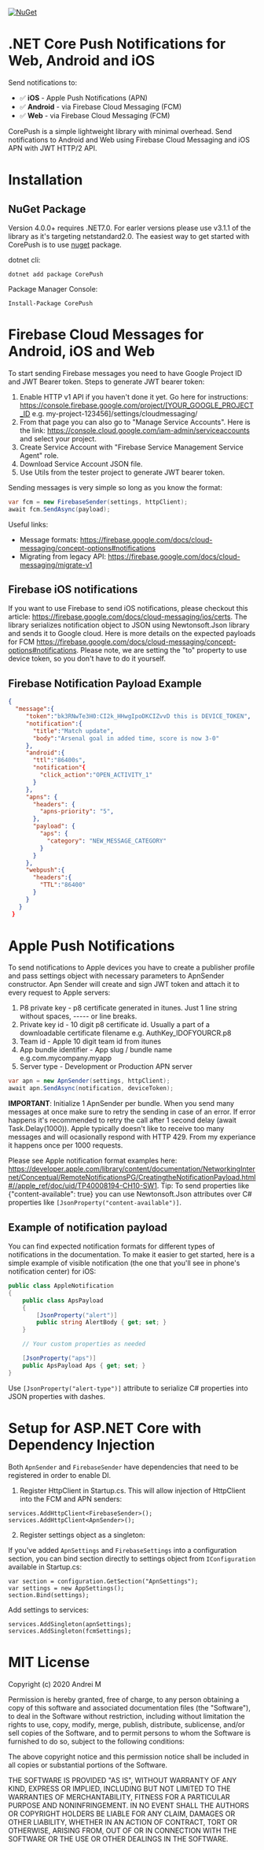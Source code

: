 [![NuGet](https://img.shields.io/nuget/v/CorePush.svg)](https://www.nuget.org/packages/CorePush/)

# .NET Core Push Notifications for Web, Android and iOS
Send notifications to:
- ✅ **iOS** - Apple Push Notifications (APN)
- ✅ **Android** - via Firebase Cloud Messaging (FCM)
- ✅ **Web** - via Firebase Cloud Messaging (FCM)

CorePush is a simple lightweight library with minimal overhead. Send notifications to Android and Web using Firebase Cloud Messaging and iOS APN with JWT HTTP/2 API.

# Installation

## NuGet Package

Version 4.0.0+ requires .NET7.0. For earler versions please use v3.1.1 of the library as it's targeting netstandard2.0. 
The easiest way to get started with CorePush is to use [nuget](https://www.nuget.org/packages/CorePush) package.

dotnet cli:
```
dotnet add package CorePush
```

Package Manager Console:
```
Install-Package CorePush
```

# Firebase Cloud Messages for Android, iOS and Web

To start sending Firebase messages you need to have Google Project ID and JWT Bearer token. Steps to generate JWT bearer token:
1. Enable HTTP v1 API if you haven't done it yet. Go here for instructions: https://console.firebase.google.com/project/[YOUR_GOOGLE_PROJECT_ID e.g. my-project-123456]/settings/cloudmessaging/
2. From that page you can also go to "Manage Service Accounts". Here is the link: https://console.cloud.google.com/iam-admin/serviceaccounts and select your project.
3. Create Service Account with "Firebase Service Management Service Agent" role.
4. Download Service Account JSON file.
5. Use Utils from the tester project to generate JWT bearer token.

Sending messages is very simple so long as you know the format:

```csharp
var fcm = new FirebaseSender(settings, httpClient);
await fcm.SendAsync(payload);
```
Useful links:
- Message formats: https://firebase.google.com/docs/cloud-messaging/concept-options#notifications
- Migrating from legacy API: https://firebase.google.com/docs/cloud-messaging/migrate-v1

## Firebase iOS notifications
If you want to use Firebase to send iOS notifications, please checkout this article: https://firebase.google.com/docs/cloud-messaging/ios/certs.
The library serializes notification object to JSON using Newtonsoft.Json library and sends it to Google cloud. Here is more details on the expected payloads for FCM https://firebase.google.com/docs/cloud-messaging/concept-options#notifications. Please note, we are setting the "to" property to use device token, so you don't have to do it yourself.

## Firebase Notification Payload Example

```json
{
  "message":{
     "token":"bk3RNwTe3H0:CI2k_HHwgIpoDKCIZvvD this is DEVICE_TOKEN",
     "notification":{
       "title":"Match update",
       "body":"Arsenal goal in added time, score is now 3-0"
     },
     "android":{
       "ttl":"86400s",
       "notification"{
         "click_action":"OPEN_ACTIVITY_1"
       }
     },
     "apns": {
       "headers": {
         "apns-priority": "5",
       },
       "payload": {
         "aps": {
           "category": "NEW_MESSAGE_CATEGORY"
         }
       }
     },
     "webpush":{
       "headers":{
         "TTL":"86400"
       }
     }
   }
 }
```

# Apple Push Notifications

To send notifications to Apple devices you have to create a publisher profile and pass settings object with necessary parameters to ApnSender constructor. Apn Sender will create and sign JWT token and attach it to every request to Apple servers:
1. P8 private key - p8 certificate generated in itunes. Just 1 line string without spaces, ----- or line breaks.
2. Private key id - 10 digit p8 certificate id. Usually a part of a downloadable certificate filename e.g. AuthKey_IDOFYOURCR.p8</param>
3. Team id - Apple 10 digit team id from itunes
4. App bundle identifier - App slug / bundle name e.g.com.mycompany.myapp
5. Server type - Development or Production APN server

```csharp
var apn = new ApnSender(settings, httpClient);
await apn.SendAsync(notification, deviceToken);
```
**IMPORTANT**: Initialize 1 ApnSender per bundle. When you send many messages at once make sure to retry the sending in case of an error. If error happens it's recommended to retry the call after 1 second delay (await Task.Delay(1000)). Apple typically doesn't like to receive too many messages and will ocasionally respond with HTTP 429. From my experiance it happens once per 1000 requests.

Please see Apple notification format examples here: https://developer.apple.com/library/content/documentation/NetworkingInternet/Conceptual/RemoteNotificationsPG/CreatingtheNotificationPayload.html#//apple_ref/doc/uid/TP40008194-CH10-SW1.
Tip: To send properties like {"content-available": true} you can use Newtonsoft.Json attributes over C# properties like `[JsonProperty("content-available")]`.

## Example of notification payload
You can find expected notification formats for different types of notifications in the documentation. To make it easier to get started, here is a simple example of visible notification (the one that you'll see in phone's notification center) for iOS:

```csharp
public class AppleNotification
{
    public class ApsPayload
    {
        [JsonProperty("alert")]
        public string AlertBody { get; set; }
    }

    // Your custom properties as needed

    [JsonProperty("aps")]
    public ApsPayload Aps { get; set; }
}
```
Use `[JsonProperty("alert-type")]` attribute to serialize C# properties into JSON properties with dashes.

# Setup for ASP.NET Core with Dependency Injection

Both `ApnSender` and `FirebaseSender` have dependencies that need to be registered in order to enable DI.

1. Register HttpClient in Startup.cs. This will allow injection of HttpClient into the FCM and APN senders:

```
services.AddHttpClient<FirebaseSender>();
services.AddHttpClient<ApnSender>();
```

2. Register settings object as a singleton:

If you've added `ApnSettings` and `FirebaseSettings` into a configuration section, you can bind section directly to settings object from `IConfiguration` available in Startup.cs:

```
var section = configuration.GetSection("ApnSettings");
var settings = new AppSettings();
section.Bind(settings);
```

Add settings to services:
```
services.AddSingleton(apnSettings);
services.AddSingleton(fcmSettings);
```

# MIT License

Copyright (c) 2020 Andrei M

Permission is hereby granted, free of charge, to any person obtaining a copy of this software and associated documentation files (the "Software"), to deal in the Software without restriction, including without limitation the rights to use, copy, modify, merge, publish, distribute, sublicense, and/or sell copies of the Software, and to permit persons to whom the Software is furnished to do so, subject to the following conditions:

The above copyright notice and this permission notice shall be included in all copies or substantial portions of the Software.

THE SOFTWARE IS PROVIDED "AS IS", WITHOUT WARRANTY OF ANY KIND, EXPRESS OR IMPLIED, INCLUDING BUT NOT LIMITED TO THE WARRANTIES OF MERCHANTABILITY, FITNESS FOR A PARTICULAR PURPOSE AND NONINFRINGEMENT. IN NO EVENT SHALL THE AUTHORS OR COPYRIGHT HOLDERS BE LIABLE FOR ANY CLAIM, DAMAGES OR OTHER LIABILITY, WHETHER IN AN ACTION OF CONTRACT, TORT OR OTHERWISE, ARISING FROM, OUT OF OR IN CONNECTION WITH THE SOFTWARE OR THE USE OR OTHER DEALINGS IN THE SOFTWARE.

